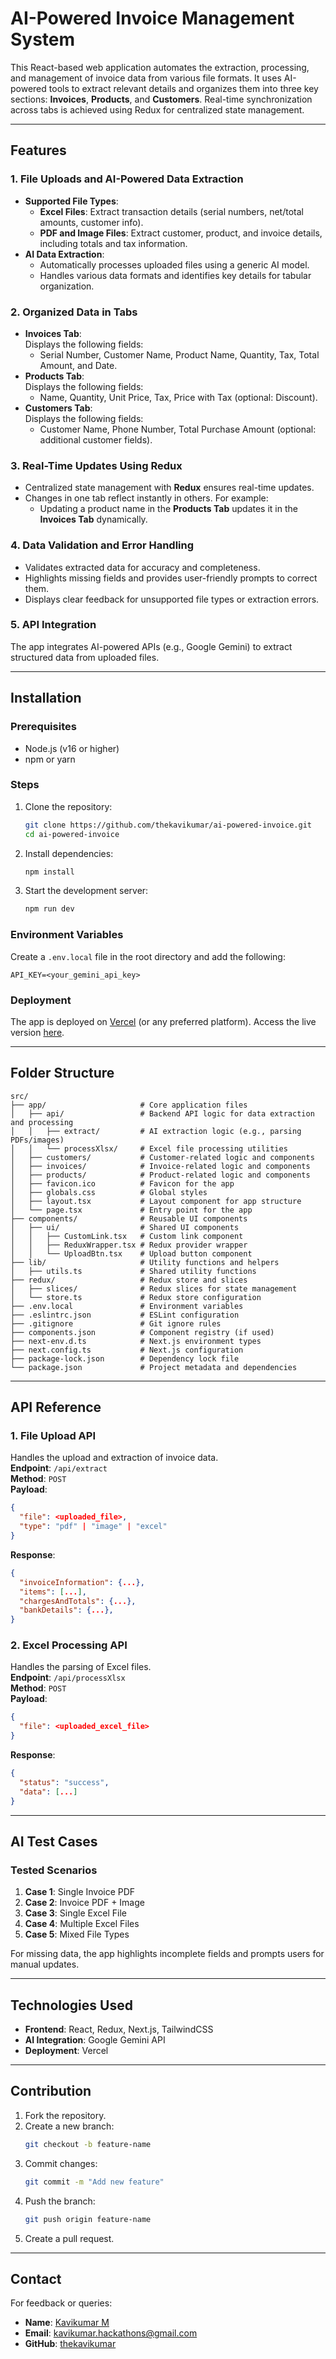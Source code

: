# AI-Powered Invoice Management System

This React-based web application automates the extraction, processing, and management of invoice data from various file formats. It uses AI-powered tools to extract relevant details and organizes them into three key sections: **Invoices**, **Products**, and **Customers**. Real-time synchronization across tabs is achieved using Redux for centralized state management.

---

## Features

### **1. File Uploads and AI-Powered Data Extraction**

- **Supported File Types**:
  - **Excel Files**: Extract transaction details (serial numbers, net/total amounts, customer info).
  - **PDF and Image Files**: Extract customer, product, and invoice details, including totals and tax information.
- **AI Data Extraction**:
  - Automatically processes uploaded files using a generic AI model.
  - Handles various data formats and identifies key details for tabular organization.

### **2. Organized Data in Tabs**

- **Invoices Tab**:  
  Displays the following fields:
  - Serial Number, Customer Name, Product Name, Quantity, Tax, Total Amount, and Date.
- **Products Tab**:  
  Displays the following fields:
  - Name, Quantity, Unit Price, Tax, Price with Tax (optional: Discount).
- **Customers Tab**:  
  Displays the following fields:
  - Customer Name, Phone Number, Total Purchase Amount (optional: additional customer fields).

### **3. Real-Time Updates Using Redux**

- Centralized state management with **Redux** ensures real-time updates.
- Changes in one tab reflect instantly in others. For example:
  - Updating a product name in the **Products Tab** updates it in the **Invoices Tab** dynamically.

### **4. Data Validation and Error Handling**

- Validates extracted data for accuracy and completeness.
- Highlights missing fields and provides user-friendly prompts to correct them.
- Displays clear feedback for unsupported file types or extraction errors.

### **5. API Integration**

The app integrates AI-powered APIs (e.g., Google Gemini) to extract structured data from uploaded files.

---

## Installation

### **Prerequisites**

- Node.js (v16 or higher)
- npm or yarn

### **Steps**

1. Clone the repository:
   ```bash
   git clone https://github.com/thekavikumar/ai-powered-invoice.git
   cd ai-powered-invoice
   ```
2. Install dependencies:
   ```bash
   npm install
   ```
3. Start the development server:
   ```bash
   npm run dev
   ```

### **Environment Variables**

Create a `.env.local` file in the root directory and add the following:

```
API_KEY=<your_gemini_api_key>
```

### **Deployment**

The app is deployed on [Vercel](https://vercel.com/) (or any preferred platform). Access the live version [here](https://ai-powered-invoice.vercel.app/).

---

## Folder Structure

```
src/
├── app/                     # Core application files
│   ├── api/                 # Backend API logic for data extraction and processing
│   │   ├── extract/         # AI extraction logic (e.g., parsing PDFs/images)
│   │   └── processXlsx/     # Excel file processing utilities
│   ├── customers/           # Customer-related logic and components
│   ├── invoices/            # Invoice-related logic and components
│   ├── products/            # Product-related logic and components
│   ├── favicon.ico          # Favicon for the app
│   ├── globals.css          # Global styles
│   ├── layout.tsx           # Layout component for app structure
│   └── page.tsx             # Entry point for the app
├── components/              # Reusable UI components
│   ├── ui/                  # Shared UI components
│   │   ├── CustomLink.tsx   # Custom link component
│   │   ├── ReduxWrapper.tsx # Redux provider wrapper
│   │   └── UploadBtn.tsx    # Upload button component
├── lib/                     # Utility functions and helpers
│   ├── utils.ts             # Shared utility functions
├── redux/                   # Redux store and slices
│   ├── slices/              # Redux slices for state management
│   └── store.ts             # Redux store configuration
├── .env.local               # Environment variables
├── .eslintrc.json           # ESLint configuration
├── .gitignore               # Git ignore rules
├── components.json          # Component registry (if used)
├── next-env.d.ts            # Next.js environment types
├── next.config.ts           # Next.js configuration
├── package-lock.json        # Dependency lock file
└── package.json             # Project metadata and dependencies
```

---

## API Reference

### **1. File Upload API**

Handles the upload and extraction of invoice data.  
**Endpoint**: `/api/extract`  
**Method**: `POST`  
**Payload**:

```json
{
  "file": <uploaded_file>,
  "type": "pdf" | "image" | "excel"
}
```

**Response**:

```json
{
  "invoiceInformation": {...},
  "items": [...],
  "chargesAndTotals": {...},
  "bankDetails": {...},
}
```

### **2. Excel Processing API**

Handles the parsing of Excel files.  
**Endpoint**: `/api/processXlsx`  
**Method**: `POST`  
**Payload**:

```json
{
  "file": <uploaded_excel_file>
}
```

**Response**:

```json
{
  "status": "success",
  "data": [...]
}
```

---

## AI Test Cases

### **Tested Scenarios**

1. **Case 1**: Single Invoice PDF
2. **Case 2**: Invoice PDF + Image
3. **Case 3**: Single Excel File
4. **Case 4**: Multiple Excel Files
5. **Case 5**: Mixed File Types

For missing data, the app highlights incomplete fields and prompts users for manual updates.

---

## Technologies Used

- **Frontend**: React, Redux, Next.js, TailwindCSS
- **AI Integration**: Google Gemini API
- **Deployment**: Vercel

---

## Contribution

1. Fork the repository.
2. Create a new branch:
   ```bash
   git checkout -b feature-name
   ```
3. Commit changes:
   ```bash
   git commit -m "Add new feature"
   ```
4. Push the branch:
   ```bash
   git push origin feature-name
   ```
5. Create a pull request.

---

## Contact

For feedback or queries:

- **Name**: [Kavikumar M](https://www.linkedin.com/in/thekavikumar/)
- **Email**: kavikumar.hackathons@gmail.com
- **GitHub**: [thekavikumar](https://github.com/thekavikumar)

